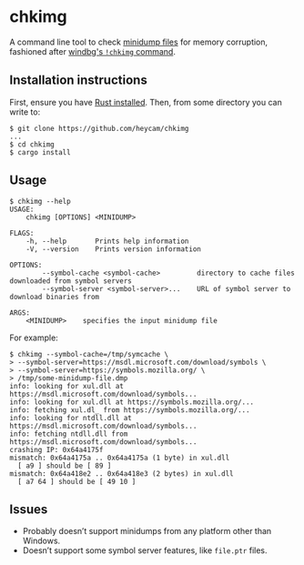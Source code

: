 # chkimg

A command line tool to check [minidump
files](https://docs.microsoft.com/en-us/windows/desktop/Debug/minidump-files)
for memory corruption, fashioned after
[windbg's `!chkimg` command](https://docs.microsoft.com/en-us/windows-hardware/drivers/debugger/-chkimg).

## Installation instructions

First, ensure you have [Rust installed](https://rustup.rs/).  Then, from some
directory you can write to:

```
$ git clone https://github.com/heycam/chkimg
...
$ cd chkimg
$ cargo install
```

## Usage

```
$ chkimg --help
USAGE:
    chkimg [OPTIONS] <MINIDUMP>

FLAGS:
    -h, --help       Prints help information
    -V, --version    Prints version information

OPTIONS:
        --symbol-cache <symbol-cache>         directory to cache files downloaded from symbol servers
        --symbol-server <symbol-server>...    URL of symbol server to download binaries from

ARGS:
    <MINIDUMP>    specifies the input minidump file
```

For example:

```
$ chkimg --symbol-cache=/tmp/symcache \
> --symbol-server=https://msdl.microsoft.com/download/symbols \
> --symbol-server=https://symbols.mozilla.org/ \
> /tmp/some-minidump-file.dmp
info: looking for xul.dll at https://msdl.microsoft.com/download/symbols...
info: looking for xul.dll at https://symbols.mozilla.org/...
info: fetching xul.dl_ from https://symbols.mozilla.org/...
info: looking for ntdll.dll at https://msdl.microsoft.com/download/symbols...
info: fetching ntdll.dll from https://msdl.microsoft.com/download/symbols...
crashing IP: 0x64a4175f
mismatch: 0x64a4175a .. 0x64a4175a (1 byte) in xul.dll
  [ a9 ] should be [ 89 ]
mismatch: 0x64a418e2 .. 0x64a418e3 (2 bytes) in xul.dll
  [ a7 64 ] should be [ 49 10 ]
```

## Issues

* Probably doesn’t support minidumps from any platform other than Windows.
* Doesn’t support some symbol server features, like <code>file.ptr</code> files.
